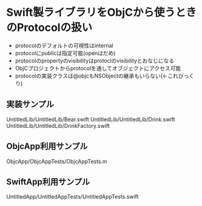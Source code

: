 # Swift製ライブラリをObjCから使うときのProtocolの扱い

- protocolのデフォルトの可視性はinternal
- protocolにpublicは指定可能(openはだめ)
- protocolのpropertyのvisibilityはprotoclのvisibilityとおなじになる
- ObjCプロジェクトからprotocolを通してオブジェクトにアクセス可能
- protocolの実装クラスは@objcもNSObjectの継承もいらない(←これびっくり)


## 実装サンプル
UntitledLib/UntitledLib/Bear.swift
UntitledLib/UntitledLib/Drink.swift
UntitledLib/UntitledLib/DrinkFactory.swift

## ObjcApp利用サンプル
ObjcApp/ObjcAppTests/ObjcAppTests.m

## SwiftApp利用サンプル
UntitledApp/UntitledAppTests/UntitledAppTests.swift
